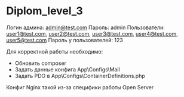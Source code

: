 # Diplom_level_3

Логин админа: admin@test.com  Пароль: admin
Пользователи: user1@test.com, user2@test.com, user3@test.com, user4@test.com, user5@test.com
Пароль у пользователей: 123

Для корректной работы необходимо:
- Обновить composer
- Задать данные конфига App\Configs\Mail
- Задать PDO в App\Configs\ContainerDefinitions.php

Конфиг Nginx такой из-за специфики работы Open Server
